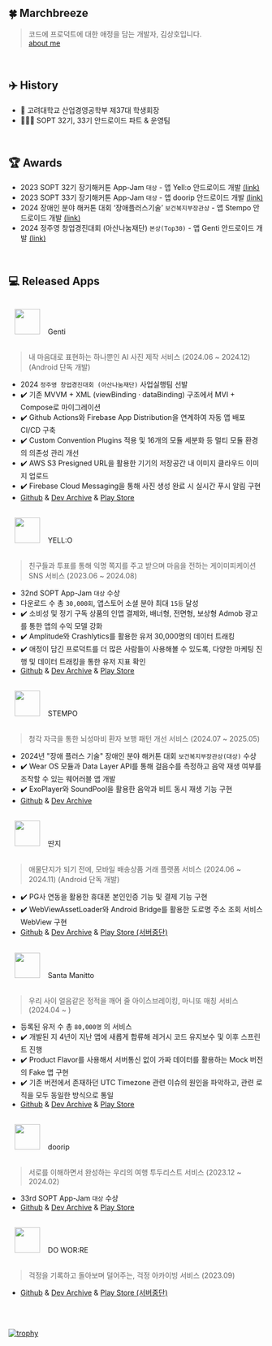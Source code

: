 ## 🍀  Marchbreeze
> 코드에 프로덕트에 대한 애정을 담는 개발자, 김상호입니다.  
[about me](https://marchbreeze.notion.site/portfolio)

<br/>

## ✈️   History
- 🐯 고려대학교 산업경영공학부 제37대 학생회장
- 🧑🏻‍💻 SOPT 32기, 33기 안드로이드 파트 & 운영팀

<br/>

## 🏆   Awards

- 2023 SOPT 32기 장기해커톤 App-Jam `대상` - 앱 Yell:o 안드로이드 개발 [(link)](https://youtu.be/AARmrJTKUWM?si=QDWmjc_qhh6E6SlR)
- 2023 SOPT 33기 장기해커톤 App-Jam `대상` - 앱 doorip 안드로이드 개발 [(link)](https://youtu.be/5SPFSSvrHy8?si=1tWZ-6KPaNzS2RgD)
- 2024 장애인 분야 해커톤 대회 ‘장애플러스기술’ `보건복지부장관상` - 앱 Stempo 안드로이드 개발  [(link)](https://www.welfarenews.net/news/articleView.html?idxno=105213)
- 2024 정주영 창업경진대회 (아산나눔재단) `본상(Top30)` - 앱 Genti 안드로이드 개발 [(link)](https://www.besuccess.com/%ec%95%84%ec%82%b0%eb%82%98%eb%88%94%ec%9e%ac%eb%8b%a8-13%ed%9a%8c-%ec%a0%95%ec%a3%bc%ec%98%81-%ec%b0%bd%ec%97%85%ea%b2%bd%ec%a7%84%eb%8c%80%ed%9a%8c-30%ea%b0%9c%ed%8c%80-%ec%84%a0/)

<br/>

## 💻   Released Apps

<br>
&#160;&#160;&#160;<img src="https://github.com/user-attachments/assets/736da81c-36d0-4f0e-abc6-bbc14932dd6c" width=50 /> &#160;&#160; Genti <br/>
<br>

> 내 마음대로 표현하는 하나뿐인 AI 사진 제작 서비스 (2024.06 ~ 2024.12) (Android 단독 개발)
 
- 2024 `정주영 창업경진대회 (아산나눔재단)` 사업실행팀 선발
- ✔️ 기존 MVVM + XML (viewBinding · dataBinding) 구조에서 MVI + Compose로 마이그레이션
- ✔️ Github Actions와 Firebase App Distribution을 연계하여 자동 앱 배포 CI/CD 구축
- ✔️ Custom Convention Plugins 적용 및 16개의 모듈 세분화 등 멀티 모듈 환경의 의존성 관리 개선
- ✔️ AWS S3 Presigned URL을 활용한 기기의 저장공간 내 이미지 클라우드 이미지 업로드
- ✔️ Firebase Cloud Messaging을 통해 사진 생성 완료 시 실시간 푸시 알림 구현
- [Github](https://github.com/Genti2024/Genti-Android) & [Dev Archive](https://marchbreeze.notion.site/Genti-736132793a064cf18c283c3127cf0bdb?pvs=4) & [Play Store](https://play.google.com/store/apps/details?id=kr.genti.android)

<br>
&#160;&#160;&#160;<img src="https://github.com/user-attachments/assets/092defc7-c976-497f-b9ab-b86c3cb3cb19" width=50 /> &#160;&#160; YELL:O <br/>
<br>

> 친구들과 투표를 통해 익명 쪽지를 주고 받으며 마음을 전하는 게이미피케이션 SNS 서비스 (2023.06 ~ 2024.08)

- 32nd SOPT App-Jam `대상` 수상
- 다운로드 수 총 `30,000회`, 앱스토어 소셜 분야 최대 `15등` 달성
- ✔️ 소비성 및 정기 구독 상품의 인앱 결제와, 배너형, 전면형, 보상형 Admob 광고를 통한 앱의 수익 모델 강화
- ✔️ Amplitude와 Crashlytics를 활용한 유저 30,000명의 데이터 트래킹
- ✔️ 애정이 담긴 프로덕트를 더 많은 사람들이 사용해볼 수 있도록, 다양한 마케팅 진행 및 데이터 트래킹을 통한 유저 지표 확인
- [Github](https://github.com/team-yello/YELLO-Android) & [Dev Archive](https://marchbreeze.notion.site/YELL-O-a47c980d99de434e856e92670f1782e1?pvs=4) & [Play Store](https://play.google.com/store/apps/details?id=com.el.yello&hl=KR)


<br>
&#160;&#160;&#160;<img src="https://github.com/user-attachments/assets/a3f0ecfb-79ee-48dd-9025-6d53a68ec2ad" width=50 /> &#160;&#160;  STEMPO <br/>
<br>

> 청각 자극을 통한 뇌성마비 환자 보행 패턴 개선 서비스 (2024.07 ~ 2025.05)
- 2024년 "장애 플러스 기술" 장애인 분야 해커톤 대회 `보건복지부장관상(대상)` 수상
- ✔️ Wear OS 모듈과 Data Layer API를 통해 걸음수를 측정하고 음악 재생 여부를 조작할 수 있는 웨어러블 앱 개발
- ✔️ ExoPlayer와 SoundPool을 활용한 음악과 비트 동시 재생 기능 구현
- [Github](https://github.com/KKKK-Stempo/stempo-android) & [Dev Archive](https://marchbreeze.notion.site/Stempo-2f11f557a6dd4deaa53a31b2ef99a153?pvs=4)


<br>
&#160;&#160;&#160;<img src="https://github.com/user-attachments/assets/e34c705d-40b7-4ea6-bc3a-f2a5283aa295" width=50 /> &#160;&#160; 딴지 <br/>
<br>

> 애물단지가 되기 전에, 모바일 배송상품 거래 플랫폼 서비스 (2024.06 ~ 2024.11) (Android 단독 개발)
- ✔️ PG사 연동을 활용한 휴대폰 본인인증 기능 및 결제 기능 구현
- ✔️ WebViewAssetLoader와 Android Bridge를 활용한 도로명 주소 조회 서비스 WebView 구현
- [Github](https://github.com/Orange-Co/DDANZI_Android) & [Dev Archive](https://marchbreeze.notion.site/DDANZI-c2a9f3bde2ef47baa33325346eb2a358?pvs=4) & [Play Store (서버중단)](https://play.google.com/store/apps/details?id=co.orange.ddanzi)


<br>
&#160;&#160;&#160;<img src="https://github.com/user-attachments/assets/409908f2-5f46-471c-aeb2-7ba0c4eca625" width=50 /> &#160;&#160;  Santa Manitto <br/>
<br>

> 우리 사이 얼음같은 정적을 깨어 줄 아이스브레이킹, 마니또 매칭 서비스 (2024.04 ~ )
- 등록된 유저 수 총 `80,000명` 의 서비스
- ✔️ 개발된 지 4년이 지난 앱에 새롭게 합류해 레거시 코드 유지보수 및 이후 스프린트 진행
- ✔️ Product Flavor를 사용해서 서버통신 없이 가짜 데이터를 활용하는 Mock 버전의 Fake 앱 구현
- ✔️ 기존 버전에서 존재하던 UTC Timezone 관련 이슈의 원인을 파악하고, 관련 로직을 모두 동일한 방식으로 통일
- [Github](https://github.com/manito-project/manitto-android) & [Dev Archive](https://marchbreeze.notion.site/Santa-Manitto-f1d83d8a3b804bd58f355449b223b0de?pvs=4) & [Play Store](https://play.google.com/store/apps/details?id=org.sopt.santamanitto)


<br>
&#160;&#160;&#160;<img src="https://github.com/user-attachments/assets/cd8ac3d5-11e4-4882-8b16-41871ada65ea" width=50 /> &#160;&#160;  doorip <br/>
<br>

> 서로를 이해하면서 완성하는 우리의 여행 투두리스트 서비스 (2023.12 ~ 2024.02)
- 33rd SOPT App-Jam `대상` 수상
- [Github](https://github.com/Team-Going/Going-Android) & [Dev Archive](https://marchbreeze.notion.site/doorip-596b893db1f64776b8a83e58e01431a5?pvs=4) & [Play Store](https://play.google.com/store/apps/details?id=com.going.doorip)


<br>
&#160;&#160;&#160;<img src="https://github.com/user-attachments/assets/d8afa6f3-dce0-4e05-964c-3daba4f68793" width=50 /> &#160;&#160; DO WOR:RE <br/>
<br>

> 걱정을 기록하고 돌아보며 덜어주는, 걱정 아카이빙 서비스 (2023.09)
- [Github](https://github.com/DO-SOPT-SOPKATHON/Team1-Android) & [Dev Archive](https://marchbreeze.notion.site/SOPT-33-ab462fbfd1bc4ed98d8857859b1d667e?pvs=4) & [Play Store (서버중단)](https://play.google.com/store/apps/details?id=org.sopt.doSopkathon)


<br>


<br>

[![trophy](https://github-profile-trophy.vercel.app/?username=Marchbreeze&theme=onedark&title=-Stars,-Experience)](https://github.com/ryo-ma/github-profile-trophy)

</br>

